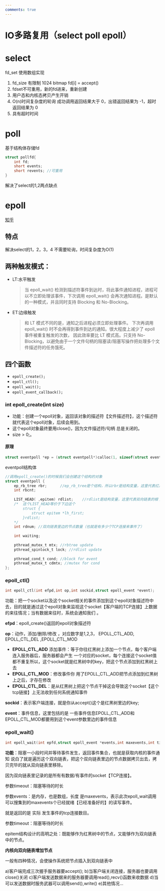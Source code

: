 ```yaml
---
comments: true
---
```


# IO多路复用（select poll  epoll）

# select
fd_set 使用数组实现  
1. fd_size 有限制 1024 bitmap
    fd[i] = accept()
2. fdset不可重用，新的fd进来，重新创建
3. 用户态和内核态拷贝产生开销
4. O(n)时间复杂度的轮询
成功调用返回结果大于 0，出错返回结果为 -1，超时返回结果为 0
5. 具有超时时间

# poll
基于结构体存储fd
```c
struct pollfd{
    int fd;
    short events;
    short revents; //可重用
}
```
解决了select的1,2两点缺点

# epoll

[知乎](https://zhuanlan.zhihu.com/p/460786724)

## 特点
解决select的1，2，3，4
不需要轮询，时间复杂度为O(1)


## 两种触发模式：
* LT:水平触发
    > 当 epoll_wait() 检测到描述符事件到达时，将此事件通知进程，进程可以不立即处理该事件，下次调用 epoll_wait() 会再次通知进程。是默认的一种模式，并且同时支持 Blocking 和 No-Blocking。
* ET:边缘触发
    > 和 LT 模式不同的是，通知之后进程必须立即处理事件。
    下次再调用 epoll_wait() 时不会再得到事件到达的通知。很大程度上减少了 epoll 事件被重复触发的次数，
    因此效率要比 LT 模式高。只支持 No-Blocking，以避免由于一个文件句柄的阻塞读/阻塞写操作把处理多个文件描述符的任务饿死。

## 四个函数
* `epoll_create();`
* `epoll_ctl();`
* `epoll_wait();`
* `epoll_event_callback();`

### int epoll_create(int size)
* 功能：创建一个epoll对象，返回该对象的描述符【文件描述符】，这个描述符就代表这个epoll对象，后续会用到。
* 这个epoll对象最终要用close()，因为文件描述符/句柄 总是关闭的。
* size > 0;。

#### 原理
```c
struct eventpoll *ep = (struct eventpoll*)calloc(1, sizeof(struct eventpoll)); 
```
eventpoll结构体
```c
//调用epoll_create()的时候我们会创建这个结构的对象
struct eventpoll {
	ep_rb_tree rbr;      //ep_rb_tree是个结构，所以rbr是结构变量，这里代表红黑树的根；
	int rbcnt;
	
	LIST_HEAD( ,epitem) rdlist;    //rdlist是结构变量，这里代表双向链表的根；
	/*	这个LIST_HEAD等价于下边这个 
		struct {
			struct epitem *lh_first;
		}rdlist;
	*/
	int rdnum; //双向链表里边的节点数量（也就是有多少个TCP连接来事件了）
 
	int waiting;
 
	pthread_mutex_t mtx; //rbtree update
	pthread_spinlock_t lock; //rdlist update
	
	pthread_cond_t cond; //block for event
	pthread_mutex_t cdmtx; //mutex for cond	
};
```

### epoll_ctl()
```c
int epoll_ctl(int efpd,int op,int sockid,struct epoll_event *event);
```

功能：把一个socket以及这个socket相关的事件添加到这个epoll对象描述符中去，目的就是通过这个epoll对象来监视这个socket【客户端的TCP连接】上数据的来往情况；当有数据来往时，系统会通知我们 。

**efpd**：epoll_create()返回的epoll对象描述符

**op**：动作，添加/删除/修改 ，对应数字是1,2,3， EPOLL_CTL_ADD, EPOLL_CTL_DEL ,EPOLL_CTL_MOD

* **EPOLL_CTL_ADD** 添加事件：等于你往红黑树上添加一个节点，每个客户端连入服务器后，服务器都会产生 一个对应的socket，每个连接这个socket值都不重复所以，这个socket就是红黑树中的key，把这个节点添加到红黑树上去
* **EPOLL_CTL_MOD**：修改事件你 用了EPOLL_CTL_ADD把节点添加到红黑树上之后，才存在修改
* **EPOLL_CTL_DEL**：是从红黑树上把这个节点干掉这会导致这个socket【这个tcp链接】上无法收到任何系统通知事件
  

**sockid**：表示客户端连接，就是你从accept()这个是红黑树里边的key;

**event**：事件信息，这里包括的是 一些事件信息EPOLL_CTL_ADD和EPOLL_CTL_MOD都要用到这个event参数里边的事件信息


### epoll_wait()
```c
int epoll_wait(int epfd,struct epoll_event *events,int maxevents,int timeout);
```
**功能**：阻塞一小段时间并等待事件发生，返回事件集合，也就是获取内核的事件通知
说白了就是遍历这个双向链表，把这个双向链表里边的节点数据拷贝出去，拷贝完毕的就从双向链表里移除。

因为双向链表里记录的是所有有数据/有事件的socket【TCP连接】。

参数timeout：阻塞等待的时长

参数events：是内存，也是数组，长度 是maxevents，表示此次epoll_wait调用可以搜集到的maxevents个已经就绪【已经准备好的】的读写事件。

就是返回的是 实际 发生事件的tcp连接数目。

参数timeout：阻塞等待的时长

epitem结构设计的高明之处：既能够作为红黑树中的节点，又能够作为双向链表中的节点。

**内核向双向链表增加节点**

一般有四种情况，会使操作系统把节点插入到双向链表中

a)客户端完成三次握手服务器要accept();
b)当客户端关闭连接，服务器也要调用close()关闭
c)客户端发送数据来的服务器要调用read(),recv()函数来收数据
d)当可以发送数据时服务武器可以调用send(),write()
e)其他情况...